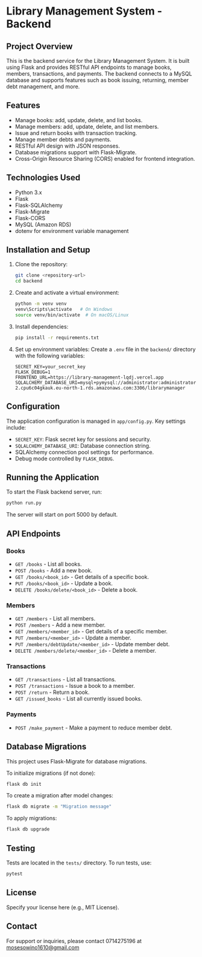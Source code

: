 # Library Management System - Backend

## Project Overview
This is the backend service for the Library Management System. It is built using Flask and provides RESTful API endpoints to manage books, members, transactions, and payments. The backend connects to a MySQL database and supports features such as book issuing, returning, member debt management, and more.

## Features
- Manage books: add, update, delete, and list books.
- Manage members: add, update, delete, and list members.
- Issue and return books with transaction tracking.
- Manage member debts and payments.
- RESTful API design with JSON responses.
- Database migrations support with Flask-Migrate.
- Cross-Origin Resource Sharing (CORS) enabled for frontend integration.

## Technologies Used
- Python 3.x
- Flask
- Flask-SQLAlchemy
- Flask-Migrate
- Flask-CORS
- MySQL (Amazon RDS)
- dotenv for environment variable management

## Installation and Setup

1. Clone the repository:
   ```bash
   git clone <repository-url>
   cd backend
   ```

2. Create and activate a virtual environment:
   ```bash
   python -m venv venv
   venv\Scripts\activate   # On Windows
   source venv/bin/activate  # On macOS/Linux
   ```

3. Install dependencies:
   ```bash
   pip install -r requirements.txt
   ```

4. Set up environment variables:
   Create a `.env` file in the `backend/` directory with the following variables:
   ```
   SECRET_KEY=your_secret_key
   FLASK_DEBUG=1
   FRONTEND_URL=https://library-management-lqdj.vercel.app
   SQLALCHEMY_DATABASE_URI=mysql+pymysql://administrator:administratorpassword_@database-2.cpu6c04gkauk.eu-north-1.rds.amazonaws.com:3306/librarymanager
   ```

## Configuration
The application configuration is managed in `app/config.py`. Key settings include:
- `SECRET_KEY`: Flask secret key for sessions and security.
- `SQLALCHEMY_DATABASE_URI`: Database connection string.
- SQLAlchemy connection pool settings for performance.
- Debug mode controlled by `FLASK_DEBUG`.

## Running the Application
To start the Flask backend server, run:
```bash
python run.py
```
The server will start on port 5000 by default.

## API Endpoints

### Books
- `GET /books` - List all books.
- `POST /books` - Add a new book.
- `GET /books/<book_id>` - Get details of a specific book.
- `PUT /books/<book_id>` - Update a book.
- `DELETE /books/delete/<book_id>` - Delete a book.

### Members
- `GET /members` - List all members.
- `POST /members` - Add a new member.
- `GET /members/<member_id>` - Get details of a specific member.
- `PUT /members/<member_id>` - Update a member.
- `PUT /members/debtUpdate/<member_id>` - Update member debt.
- `DELETE /members/delete/<member_id>` - Delete a member.

### Transactions
- `GET /transactions` - List all transactions.
- `POST /transactions` - Issue a book to a member.
- `POST /return` - Return a book.
- `GET /issued_books` - List all currently issued books.

### Payments
- `POST /make_payment` - Make a payment to reduce member debt.

## Database Migrations
This project uses Flask-Migrate for database migrations.

To initialize migrations (if not done):
```bash
flask db init
```

To create a migration after model changes:
```bash
flask db migrate -m "Migration message"
```

To apply migrations:
```bash
flask db upgrade
```

## Testing
Tests are located in the `tests/` directory. To run tests, use:
```bash
pytest
```

## License
Specify your license here (e.g., MIT License).

## Contact
For support or inquiries, please contact 0714275196 at mosesowino1610@gmail.com

